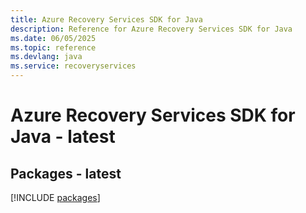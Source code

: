 ```yaml
---
title: Azure Recovery Services SDK for Java
description: Reference for Azure Recovery Services SDK for Java
ms.date: 06/05/2025
ms.topic: reference
ms.devlang: java
ms.service: recoveryservices
---
```

# Azure Recovery Services SDK for Java - latest
## Packages - latest
[!INCLUDE [packages](recovery-services-index.md)]